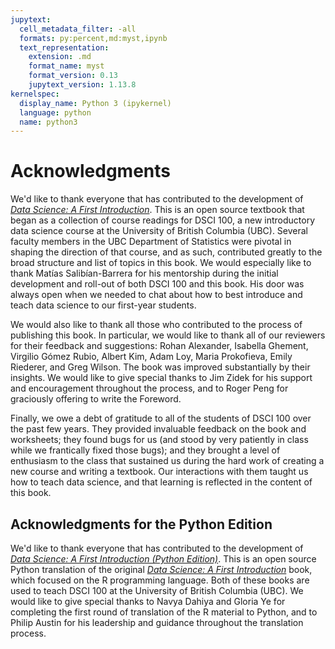```yaml
---
jupytext:
  cell_metadata_filter: -all
  formats: py:percent,md:myst,ipynb
  text_representation:
    extension: .md
    format_name: myst
    format_version: 0.13
    jupytext_version: 1.13.8
kernelspec:
  display_name: Python 3 (ipykernel)
  language: python
  name: python3
---
```


# Acknowledgments

We'd like to thank everyone that has contributed to the development of
[*Data Science: A First Introduction*](https://datasciencebook.ca).
This is an open source textbook that began as a collection of course readings
for DSCI 100, a new introductory data science course
at the University of British Columbia (UBC).
Several faculty members in the UBC Department of Statistics
were pivotal in shaping the direction of that course,
and as such, contributed greatly to the broad structure and
list of topics in this book. We would especially like to thank Matías
Salibían-Barrera for his mentorship during the initial development and roll-out
of both DSCI 100 and this book. His door was always open when
we needed to chat about how to best introduce and teach data science to our first-year students.

We would also like to thank all those who contributed to the process of
publishing this book. In particular, we would like to thank all of our reviewers for their feedback and suggestions:
Rohan Alexander, Isabella Ghement, Virgilio Gómez Rubio, Albert Kim, Adam Loy, Maria Prokofieva, Emily Riederer, and Greg Wilson.
The book was improved substantially by their insights.
We would like to give special thanks to Jim Zidek
for his support and encouragement throughout the process, and to
Roger Peng for graciously offering to write the Foreword.

Finally, we owe a debt of gratitude to all of the students of DSCI 100 over the past
few years. They provided invaluable feedback on the book and worksheets;
they found bugs for us (and stood by very patiently in class while
we frantically fixed those bugs); and they brought a level of enthusiasm to the class
that sustained us during the hard work of creating a new course and writing a textbook.
Our interactions with them taught us how to teach data science, and that learning
is reflected in the content of this book.


## Acknowledgments for the Python Edition

We'd like to thank everyone that has contributed to the development of
[*Data Science: A First Introduction (Python Edition)*](https://python.datasciencebook.ca).
This is an open source Python translation of the original [*Data Science: A First Introduction*](https://datasciencebook.ca)
book, which focused on the R programming language. Both of these books are
used to teach DSCI 100 at the University of British Columbia (UBC).
We would like to give special thanks to Navya Dahiya and Gloria Ye
for completing the first round of translation of the R material to Python,
and to Philip Austin for his leadership and guidance throughout the translation process.

